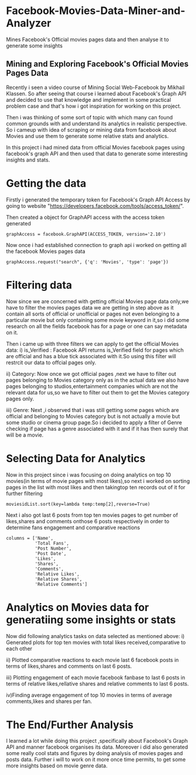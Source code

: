 # Facebook-Movies-Data-Miner-and-Analyzer
Mines Facebook's Official movies pages data and then analyse it to generate some insights

## **Mining and Exploring Facebook's Official Movies Pages Data**
Recently i seen a video course of Mining Social Web-Facebook by Mikhail Klassen. So after seeing that course i learned about Facebook's Graph API and decided to use that knowledge and implement in some practical problem case and that's how i got inspiration for working on this project.

Then i was thinking of some sort of topic with which many can found common grounds with and understand its analytics in realistic perspective. So i cameup with idea of scraping or mining data from facebook about Movies and use them to generate some relative stats and analytics.

In this project i had mined data from official Movies facebook pages using facebook's graph API and then used that data to generate some interesting insights and stats.

# Getting the data

Firstly i generated the temporary token for Facebook's Graph API Access by going to website "https://developers.facebook.com/tools/access_token/".

Then created a object for GraphAPI access with the access token generated

```
graphAccess = facebook.GraphAPI(ACCESS_TOKEN, version='2.10')
```

Now once i had established connection to graph api i worked on getting all the facebook Movies pages data
```
graphAccess.request("search", {'q': 'Movies', 'type': 'page'})
```

# Filtering data

Now since we are concerned with getting official Movies page data only,we have to filter the movies pages data we are getting in step above as it contain all sorts of official or unofficial or pages not even belonging to a particular movie but only containing some movie keyword in it,so i did some research on all the fields facebook has for a page or one can say metadata on it.

Then i came up with three filters we can apply to get the official Movies data:
i) is_Verified :
Facebook API returns is_Verified field for pages which are official and has a blue tick associated with it.So using this filter will restrcit our data to offcial pages only.

ii) Category:
Now once we got official pages ,next we have to filter out pages belonging to Movies category only as in the actual data we also have pages belonging to studios,entertainment companies which are not the relevant data for us,so we have to filter out them to get the Movies category pages only.

iii) Genre:
Next ,i observed that i was still getting some pages which are official and belonging to Movies category but is not actually a movie but some studio or cinema group page.So i decided to apply a filter of Genre checking if page has a genre associated with it and if it has then surely that will be a movie.

# Selecting Data for Analytics

Now in this project since i was focusing on doing analytics on top 10 movies(in terms of movie pages with most likes),so next i worked on sorting pages in the list with most likes and then takingtop ten records out of it for further filtering

```
moviesidList.sort(key=lambda temp:temp[2],reverse=True) 
```
Next i also got last 6 posts from top ten movies pages to get number of likes,shares and comments onthose 6 posts respectively in order to determine fans engagement and comparative reactions

```
columns = ['Name',
           'Total Fans',
           'Post Number',
           'Post Date',
           'Likes',
           'Shares',
           'Comments',
           'Relative Likes',
           'Relative Shares',
           'Relative Comments'] 
```

# Analytics on Movies data for generatiing some insights or stats

Now did following analytics tasks on data selected as mentioned above:
i) Generated plots for top ten movies with total likes received,comparative to each other

ii) Plotted comparative reactions to each movie last 6 facebook posts in terms of likes,shares and comments on last 6 posts.

iii) Plotting engagement of each movie facebook fanbase to last 6 posts in terms of relative likes,rellative shares and relative comments to last 6 posts.

iv)Finding average engagement of top 10 movies in terms of average comments,likes and shares per fan.


# The End/Further Analysis

I learned a lot while doing this project ,specifically about Facebook's Graph API and manner facebook organises its data.
Moreover i did also generated some really cool stats and figures by doing analysis of movies pages and posts data.
Further i will to work on it more once time permits, to get some more insights based on movie genre data.
